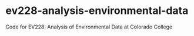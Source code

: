 # ev228-analysis-environmental-data
Code for EV228: Analysis of Environmental Data at Colorado College
